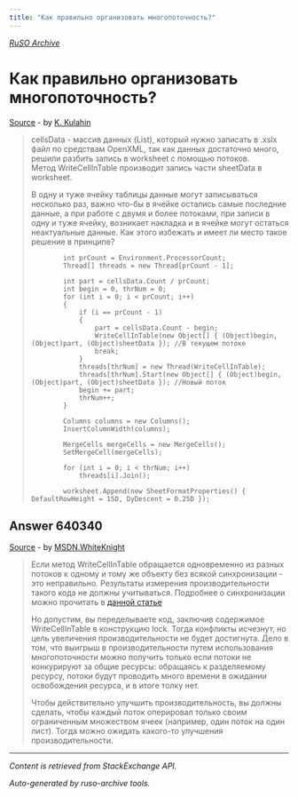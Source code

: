 ```yaml
---
title: "Как правильно организовать многопоточность?"
---
```

<p><i><a href="https://github.com/MSDN-WhiteKnight/ruso-archive/">RuSO Archive</a></i></p>
<h1>Как правильно организовать многопоточность?</h1>
<p><a href="https://ru.stackoverflow.com/questions/640239/%d0%9a%d0%b0%d0%ba-%d0%bf%d1%80%d0%b0%d0%b2%d0%b8%d0%bb%d1%8c%d0%bd%d0%be-%d0%be%d1%80%d0%b3%d0%b0%d0%bd%d0%b8%d0%b7%d0%be%d0%b2%d0%b0%d1%82%d1%8c-%d0%bc%d0%bd%d0%be%d0%b3%d0%be%d0%bf%d0%be%d1%82%d0%be%d1%87%d0%bd%d0%be%d1%81%d1%82%d1%8c">Source</a> - by <a href="https://ru.stackoverflow.com/users/238928/k-kulahin">K. Kulahin</a></p>
<blockquote>
<p>cellsData - массив данных (List), который нужно записать в .xslx файл по средствам OpenXML, так как данных достаточно много, решили разбить запись в worksheet с помощью потоков.<br>
Метод WriteCellInTable производит запись части sheetData в worksheet.</p>

<p>В одну и туже ячейку таблицы данные могут записываться несколько раз, важно что-бы в ячейке остались самые последние данные, а при работе с двумя и более потоками, при записи в одну и туже ячейку, возникает накладка и в ячейке могут остаться неактуальные данные.
Как этого избежать и имеет ли место такое решение в принципе? </p>

<pre><code>        int prCount = Environment.ProcessorCount;
        Thread[] threads = new Thread[prCount - 1];

        int part = cellsData.Count / prCount;
        int begin = 0, thrNum = 0;
        for (int i = 0; i &lt; prCount; i++)
        {
            if (i == prCount - 1)
            {
                part = cellsData.Count - begin;
                WriteCellInTable(new Object[] { (Object)begin, (Object)part, (Object)sheetData }); //В текущем потоке
                break;
            }
            threads[thrNum] = new Thread(WriteCellInTable);
            threads[thrNum].Start(new Object[] { (Object)begin, (Object)part, (Object)sheetData }); //Новый поток
            begin += part;
            thrNum++;
        }

        Columns columns = new Columns();
        InsertColumnWidth(columns);

        MergeCells mergeCells = new MergeCells();
        SetMergeCell(mergeCells);

        for (int i = 0; i &lt; thrNum; i++)
            threads[i].Join();

        worksheet.Append(new SheetFormatProperties() { DefaultRowHeight = 15D, DyDescent = 0.25D });
</code></pre>

</blockquote>
<h2>Answer 640340</h2>
<p><a href="https://ru.stackoverflow.com/a/640340/">Source</a> - by <a href="https://ru.stackoverflow.com/users/240512/msdn-whiteknight">MSDN.WhiteKnight</a></p>
<blockquote>
<p>Если метод WriteCellInTable обращается одновременно из разных потоков к одному и тому же объекту без всякой синхронизации - это неправильно. Результаты измерения производительности такого кода не должны учитываться. Подробнее о синхронизации можно прочитать в <a href="https://msdn.microsoft.com/ru-ru/library/ms228964(v=vs.100).aspx" rel="nofollow noreferrer">данной статье</a></p>

<p>Но допустим, вы переделываете код, заключив содержимое WriteCellInTable в конструкцию lock. Тогда конфликты исчезнут, но цель увеличения производительности не будет достигнута. Дело в том, что выигрыш в производительности путем использования многопоточности можно получить только если потоки не конкурируют за общие ресурсы: обращаясь к разделяемому ресурсу, потоки будут проводить много времени в ожидании освобождения ресурса, и в итоге толку нет. </p>

<p>Чтобы действительно улучшить производительность, вы должны сделать, чтобы каждый поток оперировал только своим ограниченным множеством ячеек (например, один поток на один лист). Тогда можно ожидать какого-то улучшения производительности. </p>

</blockquote>
<hr/>
<p><i>Content is retrieved from StackExchange API. </i></p>
<p><i>Auto-generated by ruso-archive tools. </i></p>
